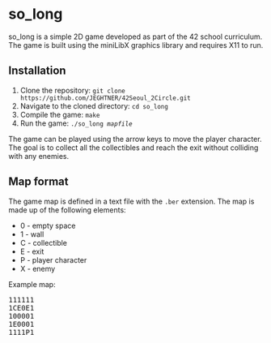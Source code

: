 <!DOCTYPE html>
<html>
<head>
</head>
<body>
	<h1>so_long</h1>
	<p>so_long is a simple 2D game developed as part of the 42 school curriculum. The game is built using the miniLibX graphics library and requires X11 to run.</p>
	<h2>Installation</h2>
	<ol>
		<li>Clone the repository: <code>git clone https://github.com/JEGHTNER/42Seoul_2Circle.git</code></li>
		<li>Navigate to the cloned directory: <code>cd so_long</code></li>
		<li>Compile the game: <code>make</code></li>
		<li>Run the game: <code>./so_long <i>mapfile</i></code></li>
	</ol>
	<p>The game can be played using the arrow keys to move the player character. The goal is to collect all the collectibles and reach the exit without colliding with any enemies.</p>
	<h2>Map format</h2>
	<p>The game map is defined in a text file with the <code>.ber</code> extension. The map is made up of the following elements:</p>
	<ul>
		<li>0 - empty space</li>
		<li>1 - wall</li>
		<li>C - collectible</li>
		<li>E - exit</li>
		<li>P - player character</li>
		<li>X - enemy</li>
	</ul>
	<p>Example map:</p>
	<pre>
111111
1CE0E1
100001
1E0001
1111P1
</pre>
</body>
</html>
